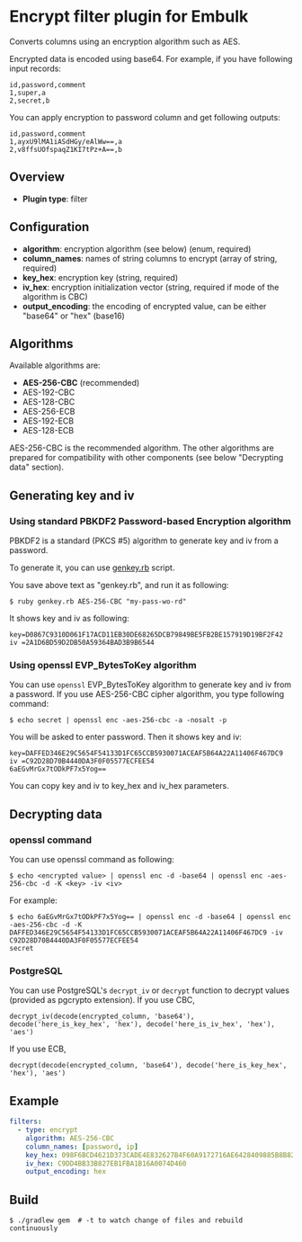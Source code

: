 # Encrypt filter plugin for Embulk

Converts columns using an encryption algorithm such as AES.

Encrypted data is encoded using base64. For example, if you have following input records:

    id,password,comment
    1,super,a
    2,secret,b

You can apply encryption to password column and get following outputs:

    id,password,comment
    1,ayxU9lMA1iASdHGy/eAlWw==,a
    2,v8ffsUOfspaqZ1KI7tPz+A==,b

## Overview

* **Plugin type**: filter

## Configuration

- **algorithm**: encryption algorithm (see below) (enum, required)
- **column_names**: names of string columns to encrypt (array of string, required)
- **key_hex**: encryption key (string, required)
- **iv_hex**: encryption initialization vector (string, required if mode of the algorithm is CBC)
- **output_encoding**: the encoding of encrypted value, can be either "base64" or "hex" (base16)

## Algorithms

Available algorithms are:

* **AES-256-CBC** (recommended)
* AES-192-CBC
* AES-128-CBC
* AES-256-ECB
* AES-192-ECB
* AES-128-ECB

AES-256-CBC is the recommended algorithm. The other algorithms are prepared for compatibility with other components (see below "Decrypting data" section).

## Generating key and iv

### Using standard PBKDF2 Password-based Encryption algorithm

PBKDF2 is a standard (PKCS #5) algorithm to generate key and iv from a password.

To generate it, you can use [genkey.rb](https://raw.githubusercontent.com/embulk/embulk-filter-encrypt/master/genkey.rb) script.

You save above text as "genkey.rb", and run it as following:

    $ ruby genkey.rb AES-256-CBC "my-pass-wo-rd"

It shows key and iv as following:

    key=D0867C9310D061F17ACD11EB30DE68265DCB79849BE5FB2BE157919D19BF2F42
    iv =2A1D6BD59D2DB50A59364BAD3B9B6544

### Using openssl EVP_BytesToKey algorithm

You can use `openssl` EVP_BytesToKey algorithm to generate key and iv from a password. If you use AES-256-CBC cipher algorithm, you type following command:

    $ echo secret | openssl enc -aes-256-cbc -a -nosalt -p

You will be asked to enter password. Then it shows key and iv:

    key=DAFFED346E29C5654F54133D1FC65CCB5930071ACEAF5B64A22A11406F467DC9
    iv =C92D28D70B4440DA3F0F05577ECFEE54
    6aEGvMrGx7tODkPF7x5Yog==

You can copy key and iv to key_hex and iv_hex parameters.

## Decrypting data

### openssl command

You can use openssl command as following:

    $ echo <encrypted value> | openssl enc -d -base64 | openssl enc -aes-256-cbc -d -K <key> -iv <iv>

For example:

    $ echo 6aEGvMrGx7tODkPF7x5Yog== | openssl enc -d -base64 | openssl enc -aes-256-cbc -d -K DAFFED346E29C5654F54133D1FC65CCB5930071ACEAF5B64A22A11406F467DC9 -iv C92D28D70B4440DA3F0F05577ECFEE54
    secret

### PostgreSQL

You can use PostgreSQL's `decrypt_iv` or `decrypt` function to decrypt values (provided as pgcrypto extension). If you use CBC,

    decrypt_iv(decode(encrypted_column, 'base64'), decode('here_is_key_hex', 'hex'), decode('here_is_iv_hex', 'hex'), 'aes')

If you use ECB,

    decrypt(decode(encrypted_column, 'base64'), decode('here_is_key_hex', 'hex'), 'aes')

<!-- This doesn't work. why?
### MySQL

You can use MySQL's `AES_DECRYPT` function to decrypt values. If you use CBC,

    AES_DECRYPT(FROM_BASE64(encrypted_column), unhex('here_is_key_hex'), unhex(here_is_iv_hex'))

If you use ECB,

    AES_DECRYPT(FROM_BASE64(encrypted_column), unhex('here_is_key_hex'))
-->

<!-- not confirmed yet
### Hive

You can use Hive's `aes_decrypt(input binary, key binary)` function (available since Hive 1.3.0) to decrypt values. But because Hive doesn't support CBC, you need to use AES-256-ECB, AES-192-ECB, or AES-128-ECB. Function call is:

    aes_decrypt(unbase64(encrypted_column), unhex('here_is_key_hex'))
-->

## Example

```yaml
filters:
  - type: encrypt
    algorithm: AES-256-CBC
    column_names: [password, ip]
    key_hex: 098F6BCD4621D373CADE4E832627B4F60A9172716AE6428409885B8B829CCB05
    iv_hex: C9DD4BB33B827EB1FBA1B16A0074D460
    output_encoding: hex
```

## Build

```
$ ./gradlew gem  # -t to watch change of files and rebuild continuously
```
